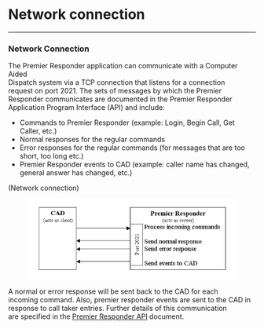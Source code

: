 # Network connection

***

### **Network Connection**

The Premier Responder application can communicate with a Computer Aided
\
Dispatch system via a TCP connection that listens for a connection
\
request on port 2021.  The sets of messages by which the Premier
\
Responder communicates are documented in the Premier Responder
\
Application Program Interface (API) and include:

* Commands to Premier Responder (example: Login, Begin Call, Get
  \
  Caller, etc.)
* Normal responses for the regular commands
* Error responses for the regular commands (for messages that are too
  \
  short, too long etc.)
* Premier Responder events to CAD (example: caller name has changed,
  \
  general answer has changed, etc.)

(Network connection)

<figure><img src="../../.gitbook/assets/Network connection_files/image001.png" alt=""><figcaption></figcaption></figure>

A normal or error response will be sent back to the CAD for each
\
incoming command.  Also, premier responder events are sent to the CAD in
\
response to call taker entries.  Further details of this communication
\
are specified in the [Premier Responder
API](../../APCO%20911Adviser%20API.md) document.
